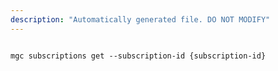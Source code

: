 ```yaml
---
description: "Automatically generated file. DO NOT MODIFY"
---
```


```cli

mgc subscriptions get --subscription-id {subscription-id}

```